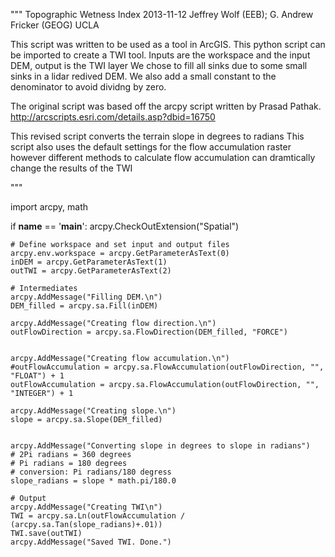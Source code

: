 """
Topographic Wetness Index 
2013-11-12
Jeffrey Wolf (EEB); G. Andrew Fricker (GEOG)
UCLA

This script was written to be used as a tool in ArcGIS.  This python script can be imported to create a TWI tool.  Inputs are the workspace and the input DEM, output is the TWI layer
We chose to fill all sinks due to some small sinks in a lidar redived DEM.  We also add a small constant to the denominator to avoid dividng by zero.  

The original script was based off the arcpy script written by Prasad Pathak.
http://arcscripts.esri.com/details.asp?dbid=16750

This revised script converts the terrain slope in degrees to radians
This script also uses the default settings for the flow accumulation raster
however different methods to calculate flow accumulation can dramtically change the results of the TWI

"""

import arcpy, math


if __name__ == '__main__':
	arcpy.CheckOutExtension("Spatial")
	
	# Define workspace and set input and output files
	arcpy.env.workspace = arcpy.GetParameterAsText(0)
	inDEM = arcpy.GetParameterAsText(1)
	outTWI = arcpy.GetParameterAsText(2)

	# Intermediates
	arcpy.AddMessage("Filling DEM.\n")
	DEM_filled = arcpy.sa.Fill(inDEM)
	
	arcpy.AddMessage("Creating flow direction.\n")
	outFlowDirection = arcpy.sa.FlowDirection(DEM_filled, "FORCE")
	
	
	arcpy.AddMessage("Creating flow accumulation.\n")
	#outFlowAccumulation = arcpy.sa.FlowAccumulation(outFlowDirection, "", "FLOAT") + 1 
	outFlowAccumulation = arcpy.sa.FlowAccumulation(outFlowDirection, "", "INTEGER") + 1 
	
	arcpy.AddMessage("Creating slope.\n")
	slope = arcpy.sa.Slope(DEM_filled)
	

	arcpy.AddMessage("Converting slope in degrees to slope in radians")
	# 2Pi radians = 360 degrees
	# Pi radians = 180 degrees
	# conversion: Pi radians/180 degress
	slope_radians = slope * math.pi/180.0
	
	# Output
	arcpy.AddMessage("Creating TWI\n")
	TWI = arcpy.sa.Ln(outFlowAccumulation / (arcpy.sa.Tan(slope_radians)+.01))
	TWI.save(outTWI)
	arcpy.AddMessage("Saved TWI. Done.")
	

